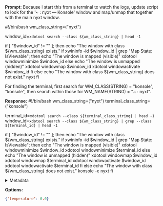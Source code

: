 **Prompt:**
Because I start this from a terminal to watch the logs, update script to look for the '~ : nyxt — Konsole' window and map/unmap that together with the main nyxt window.

#!/bin/bash
wm_class_string=("nyxt")

window_id=`xdotool search --class ${wm_class_string} | head -1`

if [ "$window_id" != "" ]; then
  echo "The window with class ${wm_class_string} exists."
  if xwininfo -id $window_id | grep "Map State: IsViewable"; then
    echo "The window is mapped (visible)"
    xdotool windowminimize $window_id
  else
    echo "The window is unmapped (hidden)"
    xdotool windowmap $window_id
    xdotool windowactivate $window_id
  fi
else
  echo "The window with class ${wm_class_string} does not exist."
  nyxt
fi 

 For finding the terminal, first search for WM_CLASS(STRING) = "konsole", "konsole", then search within those for WM_NAME(STRING) = "~ : nyxt". 

**Response:**
#!/bin/bash
wm_class_string=("nyxt")
terminal_class_string=("konsole")

terminal_id=`xdotool search --class ${terminal_class_string} | head -1`
window_id=`xdotool search --class ${wm_class_string} | grep --class ${terminal_id} | head -1`

if [ "$window_id" != "" ]; then
  echo "The window with class ${wm_class_string} exists."
  if xwininfo -id $window_id | grep "Map State: IsViewable"; then
    echo "The window is mapped (visible)"
    xdotool windowminimize $window_id
    xdotool windowminimize $terminal_id
  else
    echo "The window is unmapped (hidden)"
    xdotool windowmap $window_id
    xdotool windowmap $terminal_id
    xdotool windowactivate $window_id
    xdotool windowactivate $terminal_id
  fi
else
  echo "The window with class ${wm_class_string} does not exist."
  konsole -e nyxt
fi

<details><summary>Metadata</summary>

- Duration: 18543 ms
- Datetime: 2023-10-26T09:20:02.223904
- Model: gpt-3.5-turbo-0613

</details>

**Options:**
```json
{"temperature": 0.0}
```

